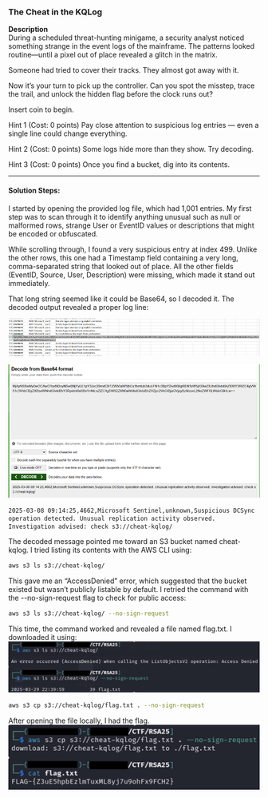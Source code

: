 ### The Cheat in the KQLog

**Description**  
During a scheduled threat-hunting minigame, a security analyst noticed something strange in the event logs of the mainframe. The patterns looked routine—until a pixel out of place revealed a glitch in the matrix.

Someone had tried to cover their tracks. They almost got away with it.

Now it’s your turn to pick up the controller. Can you spot the misstep, trace the trail, and unlock the hidden flag before the clock runs out?

Insert coin to begin.

Hint 1 (Cost: 0 points)
Pay close attention to suspicious log entries — even a single line could change everything.

Hint 2 (Cost: 0 points)
Some logs hide more than they show. Try decoding.

Hint 3 (Cost: 0 points)
Once you find a bucket, dig into its contents.

---

#### **Solution Steps:**

I started by opening the provided log file, which had 1,001 entries. My first step was to scan through it to identify anything unusual such as null or malformed rows, strange User or EventID values or descriptions that might be encoded or obfuscated.

While scrolling through, I found a very suspicious entry at index 499. Unlike the other rows, this one had a Timestamp field containing a very long, comma-separated string that looked out of place. All the other fields (EventID, Source, User, Description) were missing, which made it stand out immediately.

That long string seemed like it could be Base64, so I decoded it. The decoded output revealed a proper log line:

![alt text](files/image.png)

![alt text](files/image-1.png)

```
2025-03-08 09:14:25,4662,Microsoft Sentinel,unknown,Suspicious DCSync operation detected. Unusual replication activity observed. Investigation advised: check s3://cheat-kqlog/
```

The decoded message pointed me toward an S3 bucket named cheat-kqlog. I tried listing its contents with the AWS CLI using:

```bash
aws s3 ls s3://cheat-kqlog/
```

This gave me an “AccessDenied” error, which suggested that the bucket existed but wasn’t publicly listable by default. I retried the command with the --no-sign-request flag to check for public access:

```bash
aws s3 ls s3://cheat-kqlog/ --no-sign-request
```

This time, the command worked and revealed a file named flag.txt. I downloaded it using:
![alt text](files/image-2.png)

```bash
aws s3 cp s3://cheat-kqlog/flag.txt . --no-sign-request
```

After opening the file locally, I had the flag.
![alt text](files/image-3.png)


